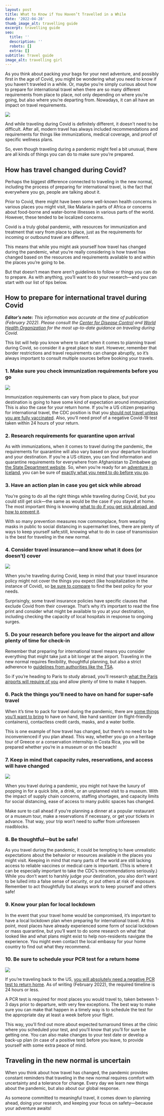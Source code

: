 ```yaml
---
layout: post
title: What to Know if You Haven’t Travelled in a While
date: '2022-04-28'
thumb_image_alt: travelling guide
excerpt: travelling guide
seo:
  title: ''
  description: ''
  robots: []
  extra: []
subtitle: Travel guide
image_alt: travelling girl
---
```

As you think about packing your bags for your next adventure, and possibly first in the age of Covid, you might be wondering what you need to know if you haven’t traveled in a while. Or, maybe you’re simply curious about how to prepare for international travel when there are so many different requirements from place to place, not only depending on where you’re going, but also where you’re departing from. Nowadays, it can all have an impact on travel requirements.

![](https://preview--best-pineapple-50615.stackbit.dev/\_static/app-assets/images/travelling_girl.jpg)

And while traveling during Covid is definitely different, it doesn't need to be difficult. After all, modern travel has always included recommendations and requirements for things like immunizations, medical coverage, and proof of specific wellness plans.

So, even though traveling during a pandemic might feel a bit unusual, there are all kinds of things you can do to make sure you’re prepared.

## How has travel changed during Covid?

Perhaps the biggest difference connected to traveling in the new normal, including the process of preparing for international travel, is the fact that everywhere you go, people are talking about it.

Prior to Covid, there might have been some well-known health concerns in various places you might visit, like Malaria in parts of Africa or concerns about food-borne and water-borne illnesses in various parts of the world. However, these tended to be localized concerns.

Covid is a truly global pandemic, with resources for immunization and treatment that vary from place to place, just as the requirements for incoming or outbound travel are different.

This means that while you might ask yourself how travel has changed during the pandemic, what you’re really considering is how travel has changed based on the resources and requirements available to and within the places you’re going to be.

But that doesn’t mean there aren’t guidelines to follow or things you can do to prepare. As with anything, you’ll want to do your research—and you can start with our list of tips below.



## How to prepare for international travel during Covid

***Editor’s note:** This information was accurate at the time of publication (February 2022). Please consult the *[*Center for Disease Control*](https://wwwnc.cdc.gov/travel/)* and *[*World Health Organization*](https://covid19.who.int/)* for the most up-to-date guidance on traveling during Covid.*

This list will help you know where to start when it comes to planning travel during Covid, so consider it a great place to start. However, remember that border restrictions and travel requirements can change abruptly, so it’s always important to consult multiple sources before booking your travels.

### 1. Make sure you check immunization requirements before you go

![](/images/travelling_girl_mask.jpg)

Immunization requirements can vary from place to place, but your destination is going to have some kind of expectation around immunization. This is also the case for your return home. If you’re a US citizen preparing for international travel, the CDC position is that you [should not travel unless you are fully vaccinated](https://www.cdc.gov/coronavirus/2019-ncov/travelers/international-travel-during-covid19.html). Also, you’ll need proof of a negative Covid-19 test taken within 24 hours of your return.

### 2. Research requirements for quarantine upon arrival

As with immunizations, when it comes to travel during the pandemic, the requirements for quarantine will also vary based on your departure location and your destination. If you’re a US citizen, you can find information and quarantine requirements for everywhere from Afghanistan to Zimbabwe [on the State Department website](https://travel.state.gov/content/travel/en/traveladvisories/COVID-19-Country-Specific-Information.html). So, when you’re ready for an [adventure in Iceland](https://www.goabroad.com/adventure-travel-abroad/search/iceland/adventure-travel-abroad-1), you can be sure of [exactly what you need to do before you go](https://is.usembassy.gov/covid-19-information/).

### 3. Have an action plan in case you get sick while abroad

You’re going to do all the right things while traveling during Covid, but you could still get sick—the same as would be the case if you stayed at home. The most important thing is knowing [what to do if you get sick abroad, and how to prevent it](https://www.goabroad.com/articles/what-to-do-if-you-get-sick-abroad).

With so many prevention measures now commonplace, from wearing masks in public to social distancing in supermarket lines, there are plenty of ways to keep yourself safe;still, knowing what to do in case of transmission is the best for traveling in the new normal.

### 4. Consider travel insurance—and know what it does (or doesn’t) cover

![](/images/travelling_girl_mask2.jpg)

When you’re traveling during Covid, keep in mind that your travel insurance policy might not cover the things you expect (like hospitalization in the instance of Covid), so [be sure to compare](https://insurance.goabroad.com/) to find the best policy for your needs.

Surprisingly, some travel insurance policies have specific clauses that exclude Covid from their coverage. That’s why it’s important to read the fine print and consider what might be available to you at your destination, including checking the capacity of local hospitals in response to ongoing surges.

### 5. Do your research before you leave for the airport and allow plenty of time for check-in

Remember that preparing for international travel means you consider everything that might take just a bit longer at the airport. Traveling in the new normal requires flexibility, thoughtful planning, but also a strict adherence to [guidelines from authorities like the TSA](https://www.tsa.gov/coronavirus).

So if you’re heading to Paris to study abroad, you’ll research [what the Paris airports will require of you](https://www.parisaeroport.fr/en/passengers/flights/covid-19-informations-to-passengers) and allow plenty of time to make it happen.

### 6. Pack the things you’ll need to have on hand for super-safe travel

When it’s time to pack for travel during the pandemic, there are [some things you’ll want to bring](https://www.insider.com/guides/health/best-covid-safety-gear-for-traveling) to have on hand, like hand sanitizer (in flight-friendly containers), contactless credit cards, masks, and a water bottle.

This is one example of how travel has changed, but there’s no need to be inconvenienced if you plan ahead. This way, whether you go on a heritage tour of Greece or a conservation internship in Costa Rica, you will be prepared whether you’re in a museum or on the beach!

### 7. Keep in mind that capacity rules, reservations, and access will have changed

![](/images/covid_boyandgirl.jpg)

When you travel during a pandemic, you might not have the luxury of popping in for a quick bite, a drink, or an unplanned visit to a museum. With the impact of supply chain concerns, staffing shortages, and capacity limits for social distancing, ease of access to many public spaces has changed.

Make sure to call ahead if you’re planning a dinner at a popular restaurant or a museum tour, make a reservations if necessary, or get your tickets in advance. That way, your trip won’t need to suffer from unforeseen roadblocks.

### 8. Be thoughtful—but be safe!

As you travel during the pandemic, it could be tempting to have unrealistic expectations about the behavior or resources available in the places you might visit. Keeping in mind that many parts of the world are still lacking access to reliable vaccines or medical care is important. (This is where it can be especially important to take the CDC’s recommendations seriously.)
While you don’t want to harshly judge your destination, you also don’t want to be lulled into a false sense of security, or put others at risk of exposure. Remember to act thoughtfully but always work to keep yourself and others safe!


### 9. Know your plan for local lockdown

In the event that your travel home would be compromised, it’s important to have a local lockdown plan when preparing for international travel. At this point, most places have already experienced some form of social lockdown or mass quarantine, but you’ll want to do some research on what that looked like and what plans might exist to help non-residents navigate the experience. You might even contact the local embassy for your home country to find out what they recommend.

### 10. Be sure to schedule your PCR test for a return home

![](/images/travelling_girl_mask3.jpg)

If you’re traveling back to the US, [you will absolutely need a negative PCR test to return home](https://www.cdc.gov/coronavirus/2019-ncov/travelers/testing-international-air-travelers.html). As of writing (February 2022), the required timeline is 24 hours or less.

A PCR test is required for most places you would travel to, taken between 1-3 days prior to departure, with very few exceptions. The best way to make sure you can make that happen in a timely way is to schedule the test for the appropriate day at least a week before your flight.

This way, you’ll find out more about expected turnaround times at the clinic where you scheduled your test, and you’ll know that you’ll for sure be getting one. You can also make changes to your test date or develop a back-up plan (in case of a positive test) before you leave, to provide yourself with some extra peace of mind.

## Traveling in the new normal is uncertain

When you think about how travel has changed, the pandemic provides constant reminders that traveling in the new normal requires comfort with uncertainty and a tolerance for change. Every day we learn new things about the pandemic, but also about our global response.

As someone committed to meaningful travel, it comes down to planning ahead, doing your research, and keeping your focus on safety—because your adventure awaits!

